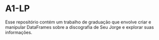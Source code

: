 # A1-LP
Esse repositório contém um trabalho de graduação que envolve criar e manipular DataFrames sobre a discografia de Seu Jorge e explorar suas informações.
